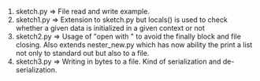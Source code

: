 1. sketch.py => File read and write example.
2. sketch1.py => Extension to sketch.py but locals() is used to check whether a given data is initialized
	  in a given context or not
3. sketch2.py => Usage of "open with " to avoid the finally block and file closing. Also extends nester_new.py which has now 
	ability the print a list not only to standard out but also to a file.
4. sketch3.py => Writing in bytes to a file. Kind of serialization and de-serialization.
   
